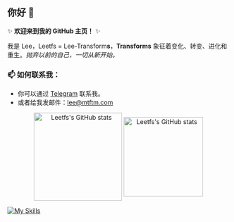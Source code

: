 ## 你好 👋 

✨ **欢迎来到我的 GitHub 主页！** ✨

我是 Lee，Leetfs = Lee-Transform**s**，**Transforms** 象征着变化、转变、进化和重生。*抛弃以前的自己，一切从新开始。*

### 📫 如何联系我：
- 你可以通过 [Telegram](https://t.me/leetfs) 联系我。
- 或者给我发邮件：lee@mtftm.com

<p align="center">
  <picture align="center" height="200em">
    <source 
      srcset="https://github-readme-stats.vercel.app/api?username=Leetfs&include_all_commits=true&count_private=true&theme=dark"
      media="(prefers-color-scheme: dark)"
    />
    <source
      srcset="https://github-readme-stats.vercel.app/api?username=Leetfs&include_all_commits=true&count_private=true"
      media="(prefers-color-scheme: light), (prefers-color-scheme: no-preference)"
    />
    <img height="200em" align="center" src="https://github-readme-stats.vercel.app/api?username=Leetfs&include_all_commits=true&count_private=true" alt="Leetfs's GitHub stats" />
  </picture>
  <picture align="center" height="180em">
    <source 
      srcset="https://github-readme-stats.vercel.app/api/top-langs/?username=Leetfs&layout=compact&theme=dark"
      media="(prefers-color-scheme: dark)"
    />
    <source
      srcset="https://github-readme-stats.vercel.app/api/top-langs/?username=Leetfs&layout=compact"
      media="(prefers-color-scheme: light), (prefers-color-scheme: no-preference)"
    />
    <img height="180em" align="center" src="https://github-readme-stats.vercel.app/api/top-langs/?username=Leetfs&layout=compact" alt="Leetfs's GitHub stats" />
  </picture>
</p>


[![My Skills](https://skillicons.dev/icons?i=vscode,unity,ae,au,ai,ps,pr,blender,c,cs,cpp,cloudflare,css,debian,docker,git,github,githubactions,html,md,ubuntu)](https://skillicons.dev)